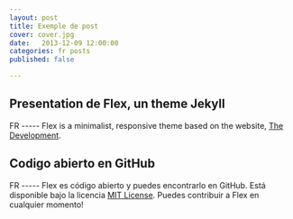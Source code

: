 ```yaml
---
layout: post
title: Exemple de post
cover: cover.jpg
date:   2013-12-09 12:00:00
categories: fr posts
published: false

---
```


## Presentation de Flex, un theme Jekyll

FR ----- Flex is a minimalist, responsive theme based on the website, [The Development](https://jekyllthemes.io/theme/flex).

## Codigo abierto en GitHub

FR ----- Flex es código abierto y puedes encontrarlo en GitHub. Está disponible bajo la licencia [MIT License](https://opensource.org/licenses/MIT). Puedes contribuir a Flex en cualquier momento!
